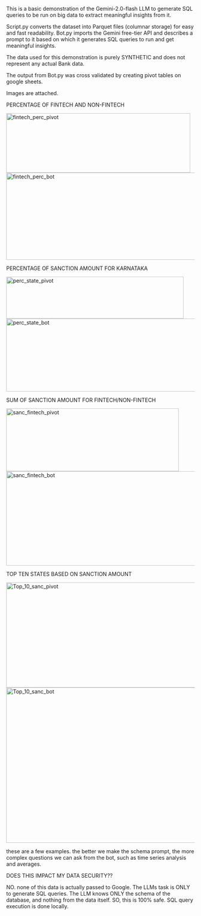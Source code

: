 This is a basic demonstration of the Gemini-2.0-flash LLM to gemerate SQL queries to be run on big data to extract meaningful insights from it.

Script.py converts the dataset into Parquet files (columnar storage) for easy and fast readability.
Bot.py imports the Gemini free-tier API and describes a prompt to it based on which it generates SQL queries to run and get meaningful insights.

The data used for this demonstration is purely SYNTHETIC and does not represent any actual Bank data.

The output from Bot.py was cross validated by creating pivot tables on google sheets.

Images are attached.

PERCENTAGE OF FINTECH AND NON-FINTECH

<img width="492" height="159" alt="fintech_perc_pivot" src="https://github.com/user-attachments/assets/d895a61d-fe62-49bc-8920-e5feed5a4a75" />
<img width="873" height="233" alt="fintech_perc_bot" src="https://github.com/user-attachments/assets/2ae21f0b-6222-4c1e-902b-99789251a738" />

PERCENTAGE OF SANCTION AMOUNT FOR KARNATAKA

<img width="474" height="112" alt="perc_state_pivot" src="https://github.com/user-attachments/assets/c32f96b8-d183-4bde-8b74-9dce2b0628eb" />
<img width="1016" height="195" alt="perc_state_bot" src="https://github.com/user-attachments/assets/6672db19-bd9c-4bf0-ae21-09c432771db1" />

SUM OF SANCTION AMOUNT FOR FINTECH/NON-FINTECH

<img width="461" height="168" alt="sanc_fintech_pivot" src="https://github.com/user-attachments/assets/6b407acc-562d-441d-b9ec-f3db044a629a" />
<img width="535" height="252" alt="sanc_fintech_bot" src="https://github.com/user-attachments/assets/4319e966-9b50-450c-9a37-50f738caf49e" />

TOP TEN STATES BASED ON SANCTION AMOUNT

<img width="585" height="281" alt="Top_10_sanc_pivot" src="https://github.com/user-attachments/assets/928e839f-4cc3-4afc-9cf5-9a20c2444c3c" />
<img width="674" height="415" alt="Top_10_sanc_bot" src="https://github.com/user-attachments/assets/b6292851-a678-4d0f-bb94-cf2fd536290e" />


these are a few examples. the better we make the schema prompt, the more complex questions we can ask from the bot, such as time series analysis and averages.

DOES THIS IMPACT MY DATA SECURITY??

NO. none of this data is actually passed to Google. The LLMs task is ONLY to generate SQL queries. The LLM knows ONLY the schema of the database, and nothing from the data itself. SO, this is 100% safe.
SQL query execution is done locally.
